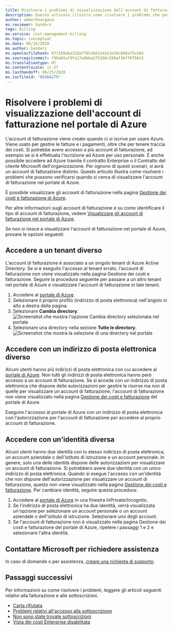 ```yaml
---
title: Risolvere i problemi di visualizzazione dell'account di fatturazione nel portale di Azure
description: Questo articolo illustra come risolvere i problemi che possono verificarsi quando si cerca di visualizzare l'account di fatturazione nel portale di Azure.
author: amberbhargava
ms.reviewer: banders
tags: billing
ms.service: cost-management-billing
ms.topic: conceptual
ms.date: 06/24/2020
ms.author: banders
ms.openlocfilehash: 671189a6a328a77653b61542e3e30c848a75cb65
ms.sourcegitcommit: f98ab5af0fa17a9bba575286c588af36ff075615
ms.translationtype: HT
ms.contentlocale: it-IT
ms.lasthandoff: 06/25/2020
ms.locfileid: "85364279"
---
```

# <a name="troubleshoot-viewing-your-billing-account-in-the-azure-portal"></a>Risolvere i problemi di visualizzazione dell'account di fatturazione nel portale di Azure

L'account di fatturazione viene creato quando ci si iscrive per usare Azure. Viene usato per gestire le fatture e i pagamenti, oltre che per tenere traccia dei costi. Si potrebbe avere accesso a più account di fatturazione, ad esempio se si è effettuata l'iscrizione ad Azure per uso personale. È anche possibile accedere ad Azure tramite il contratto Enterprise o il Contratto del cliente Microsoft dell'organizzazione. Per ognuno di questi scenari, si avrà un account di fatturazione distinto. Questo articolo illustra come risolvere i problemi che possono verificarsi quando si cerca di visualizzare l'account di fatturazione nel portale di Azure.

È possibile visualizzare gli account di fatturazione nella pagina [Gestione dei costi e fatturazione di Azure](https://portal.azure.com/#blade/Microsoft_Azure_GTM/ModernBillingMenuBlade).

Per altre informazioni sugli account di fatturazione e su come identificare il tipo di account di fatturazione, vedere [Visualizzare gli account di fatturazione nel portale di Azure](view-all-accounts.md).

Se non si riesce a visualizzare l'account di fatturazione nel portale di Azure, provare le opzioni seguenti:

## <a name="sign-in-to-a-different-tenant"></a>Accedere a un tenant diverso

L'account di fatturazione è associato a un singolo tenant di Azure Active Directory. Se si è eseguito l'accesso al tenant errato, l'account di fatturazione non viene visualizzato nella pagina Gestione dei costi e fatturazione. Seguire la procedura seguente per passare a un altro tenant nel portale di Azure e visualizzare l'account di fatturazione in tale tenant.

1. Accedere al [portale di Azure](https://portal.azure.com).
1. Selezionare il proprio profilo (indirizzo di posta elettronica) nell'angolo in alto a destra della pagina.
1. Selezionare **Cambia directory**.  
    ![Screenshot che mostra l'opzione Cambia directory selezionata nel portale](./media/troubleshoot-account-not-found/select-switch-directory.png)
1. Selezionare una directory nella sezione **Tutte le directory**.  
    ![Screenshot che mostra la selezione di una directory nel portale](./media/troubleshoot-account-not-found/select-directory.png)

## <a name="sign-in-with-a-different-email-address"></a>Accedere con un indirizzo di posta elettronica diverso

Alcuni utenti hanno più indirizzi di posta elettronica con cui accedere al [portale di Azure](https://portal.azure.com). Non tutti gli indirizzi di posta elettronica hanno però accesso a un account di fatturazione. Se si accede con un indirizzo di posta elettronica che dispone delle autorizzazioni per gestire le risorse ma non di quelle per visualizzare un account di fatturazione, l'account di fatturazione non viene visualizzato nella pagina [Gestione dei costi e fatturazione](https://portal.azure.com/#blade/Microsoft_Azure_GTM/ModernBillingMenuBlade) del portale di Azure.

Eseguire l'accesso al portale di Azure con un indirizzo di posta elettronica con l'autorizzazione per l'account di fatturazione per accedere al proprio account di fatturazione.

## <a name="sign-in-with-a-different-identity"></a>Accedere con un'identità diversa

Alcuni utenti hanno due identità con lo stesso indirizzo di posta elettronica, un account aziendale o dell'istituto di istruzione e un account personale. In genere, solo una delle identità dispone delle autorizzazioni per visualizzare un account di fatturazione. Si potrebbero avere due identità con un unico indirizzo di posta elettronica. Quando si esegue l'accesso con un'identità che non dispone dell'autorizzazione per visualizzare un account di fatturazione, questo non viene visualizzato nella pagina [Gestione dei costi e fatturazione](https://portal.azure.com/#blade/Microsoft_Azure_GTM/ModernBillingMenuBlade). Per cambiare identità, seguire questa procedura:

1. Accedere al [portale di Azure](https://portal.azure.com) in una finestra InPrivate/Incognito.
1. Se l'indirizzo di posta elettronica ha due identità, verrà visualizzata un'opzione per selezionare un account personale o un account aziendale o dell'istituto di istruzione. Selezionare uno degli account.
1. Se l'account di fatturazione non è visualizzato nella pagina Gestione dei costi e fatturazione del portale di Azure, ripetere i passaggi 1 e 2 e selezionare l'altra identità.

## <a name="contact-us-for-help"></a>Contattare Microsoft per richiedere assistenza

In caso di domande o per assistenza, [creare una richiesta di supporto](https://ms.portal.azure.com/#blade/Microsoft_Azure_Support/HelpAndSupportBlade/newsupportrequest).

## <a name="next-steps"></a>Passaggi successivi

Per informazioni su come risolvere i problemi, leggere gli articoli seguenti relativi alla fatturazione e alle sottoscrizioni.

- [Carta rifiutata](https://docs.microsoft.com/azure/cost-management-billing/manage/troubleshoot-declined-card)
- [Problemi relativi all'accesso alla sottoscrizione](https://docs.microsoft.com/azure/cost-management-billing/manage/troubleshoot-sign-in-issue)
- [Non sono state trovate sottoscrizioni](https://docs.microsoft.com/azure/cost-management-billing/manage/no-subscriptions-found)
- [Vista dei costi Enterprise disabilitata](https://docs.microsoft.com/azure/cost-management-billing/manage/enterprise-mgmt-grp-troubleshoot-cost-view)
